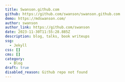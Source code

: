 ```yaml
---
title: Swanson.github.com
github: https://github.com/swanson/swanson.github.com
demo: https://mdswanson.com/
author: swanson
author_link: https://github.com/swanson
date: 2023-11-30T11:55:28.885Z
description: blog, talks, book writeups
ssg:
  - Jekyll
css: []
cms: []
category:
  - Blog
draft: true
disabled_reason: Github repo not found
---
```

